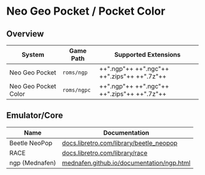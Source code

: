 # Neo Geo Pocket / Pocket Color

## Overview

| System | Game Path | Supported Extensions |
| -- | -- | -- |
| Neo Geo Pocket | `roms/ngp` | ++".ngp"++ ++".ngc"++ ++".zips"++ ++".7z"++ |
| Neo Geo Pocket Color | `roms/ngpc` | ++".ngp"++ ++".ngc"++ ++".zips"++ ++".7z"++ |

## Emulator/Core

| Name | Documentation |
| --- | --- |
| Beetle NeoPop | [docs.libretro.com/library/beetle_neopop](https://docs.libretro.com/library/beetle_neopop/) |
| RACE | [docs.libretro.com/library/race](https://docs.libretro.com/library/race/) |
| ngp (Mednafen) | [mednafen.github.io/documentation/ngp.html](https://mednafen.github.io/documentation/ngp.html) |
